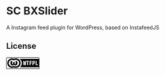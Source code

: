 # SC BXSlider
A Instagram feed plugin for WordPress, based on InstafeedJS

## License
[![WTFPL](wtfpl-badge.png "WTFPL")](https://github.com/zergiocosta/SC-Instafeed/blob/master/LICENSE)
